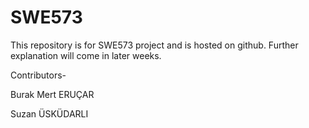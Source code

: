 # SWE573

This repository is for SWE573 project and is hosted on github. Further explanation will come in later weeks.

Contributors-

Burak Mert ERUÇAR

Suzan ÜSKÜDARLI

